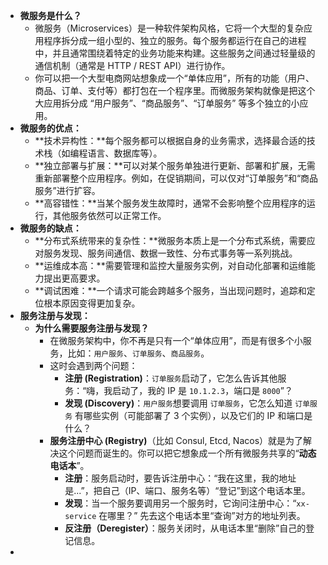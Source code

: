 - **微服务是什么？**
	- 微服务（Microservices）是一种软件架构风格，它将一个大型的复杂应用程序拆分成一组小型的、独立的服务。每个服务都运行在自己的进程中，并且通常围绕着特定的业务功能来构建。这些服务之间通过轻量级的通信机制（通常是 HTTP / REST API）进行协作。
	- 你可以把一个大型电商网站想象成一个“单体应用”，所有的功能（用户、商品、订单、支付等）都打包在一个程序里。而微服务架构就像是把这个大应用拆分成 “用户服务”、“商品服务”、“订单服务” 等多个独立的小应用。
- **微服务的优点：**
	- **技术异构性：**每个服务都可以根据自身的业务需求，选择最合适的技术栈（如编程语言、数据库等）。
	- **独立部署与扩展：**可以对某个服务单独进行更新、部署和扩展，无需重新部署整个应用程序。例如，在促销期间，可以仅对“订单服务”和“商品服务”进行扩容。
	- **高容错性：**当某个服务发生故障时，通常不会影响整个应用程序的运行，其他服务依然可以正常工作。
- **微服务的缺点：**
	- **分布式系统带来的复杂性：**微服务本质上是一个分布式系统，需要应对服务发现、服务间通信、数据一致性、分布式事务等一系列挑战。
	- **运维成本高：**需要管理和监控大量服务实例，对自动化部署和运维能力提出更高要求。
	- **调试困难：**一个请求可能会跨越多个服务，当出现问题时，追踪和定位根本原因变得更加复杂。
- **服务注册与发现：**
	- **为什么需要服务注册与发现？**
		- 在微服务架构中，你不再是只有一个“单体应用”，而是有很多个小服务，比如：`用户服务`、`订单服务`、`商品服务`。
		- 这时会遇到两个问题：
			- **注册 (Registration)**：`订单服务`启动了，它怎么告诉其他服务：“嗨，我启动了，我的 IP 是 `10.1.2.3`，端口是 `8000`”？
			- **发现 (Discovery)**：`用户服务`想要调用 `订单服务`，它怎么知道 `订单服务` 有哪些实例（可能部署了 3 个实例），以及它们的 IP 和端口是什么？
		- **服务注册中心 (Registry)**（比如 Consul, Etcd, Nacos）就是为了解决这个问题而诞生的。你可以把它想象成一个所有微服务共享的“**动态电话本**”。
			- **注册**：服务启动时，要告诉注册中心：“我在这里，我的地址是...”，把自己（IP、端口、服务名等）“登记”到这个电话本里。
			- **发现**：当一个服务要调用另一个服务时，它询问注册中心：“`xx-service` 在哪里？” 先去这个电话本里“查询”对方的地址列表。
			- **反注册（Deregister）**：服务关闭时，从电话本里“删除”自己的登记信息。
-